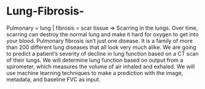 # Lung-Fibrosis-


Pulmonary = lung | fibrosis = scar tissue => Scarring in the lungs. Over time, scarring can destroy the normal lung and make it hard for oxygen to get into your blood. Pulmonary fibrosis isn’t just one disease. It is a family of more than 200 different lung diseases that all look very much alike. We are going to predict a patient’s severity of decline in lung function based on a CT scan of their lungs. We will determine lung function based on output from a spirometer, which measures the volume of air inhaled and exhaled. We will use machine learning techniques to make a prediction with the image, metadata, and baseline FVC as input.
